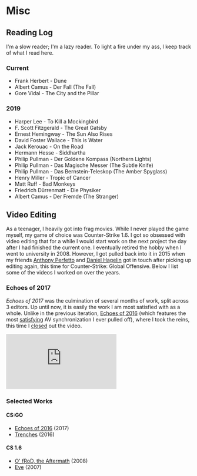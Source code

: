# Misc

## Reading Log

I'm a slow reader; I'm a lazy reader.
To light a fire under my ass, I keep track of what I read here.

### Current

- Frank Herbert - Dune
- Albert Camus - Der Fall (The Fall)
- Gore Vidal - The City and the Pillar

### 2019

- Harper Lee - To Kill a Mockingbird
- F. Scott Fitzgerald - The Great Gatsby
- Ernest Hemingway - The Sun Also Rises
- David Foster Wallace - This is Water
- Jack Kerouac - On the Road
- Hermann Hesse - Siddhartha
- Philip Pullman - Der Goldene Kompass (Northern Lights)
- Philip Pullman - Das Magische Messer (The Subtle Knife)
- Philip Pullman - Das Bernstein-Teleskop (The Amber Spyglass)
- Henry Miller - Tropic of Cancer
- Matt Ruff - Bad Monkeys
- Friedrich Dürrenmatt - Die Physiker
- Albert Camus - Der Fremde (The Stranger)

## Video Editing

As a teenager, I heavily got into frag movies.
While I never played the game myself, my game of choice was Counter-Strike 1.6.
I got so obsessed with video editing that for a while I would start work on the
next project the day after I had finished the current one.
I eventually retired the hobby when I went to university in 2008.
However, I got pulled back into it in 2015 when my friends [Anthony
Perfetto](https://twitter.com/ANPerfetto) and [Daniel
Hagelin](https://twitter.com/danielhagelin) got in touch after picking up
editing again, this time for Counter-Strike: Global Offensive.
Below I list some of the videos I worked on over the years.

### Echoes of 2017

*Echoes of 2017* was the culmination of several months of work, split across
3 editors.
Up until now, it is easily the work I am most satisfied with as a whole.
Unlike in the previous iteration, [Echoes of
2016](https://youtu.be/MO_XwBLHsFE) (which features the most
[satisfying](https://youtu.be/MO_XwBLHsFE?t=178) AV synchronization I ever
pulled off), where I took the reins, this time I
[closed](https://youtu.be/DtJYa5F2ghI?t=458) out the video.

<div class="video">
  <iframe src="https://www.youtube.com/embed/DtJYa5F2ghI" frameborder="0"
          allowfullscreen>
  </iframe>
</div>

### Selected Works

#### CS:GO

- [Echoes of 2016](https://youtu.be/MO_XwBLHsFE) (2017)
- [Trenches](https://youtu.be/GEtdRpNrWb4) (2016)

#### CS 1.6

- [O' fRoD, the Aftermath](https://youtu.be/34DeJGlylsA) (2008)
- [Eve](https://youtu.be/yZgt4lSz5NA) (2007)
